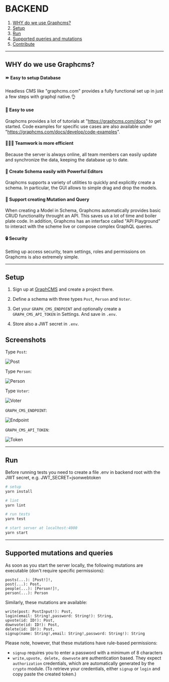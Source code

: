 # BACKEND
1. [WHY do we use Graphcms?](#why-do-we-use-graphcms)
2. [Setup](#setup)
3. [Run](#run)
4. [Supported queries and mutations](#supported-mutations-and-queries)
5. [Contribute](#contribution)

<hr/>

## WHY do we use Graphcms?

#### :fast_forward: Easy to setup Database
Headless CMS like "graphcms.com" provides a fully functional set up in just a few steps with graphql native.:ok_hand:

#### :baby: Easy to use
Graphcms provides a lot of tutorials at "https://graphcms.com/docs" to get started. Code examples for specific use cases are also available under "https://graphcms.com/docs/develop/code-examples".

#### :people_holding_hands: Teamwork is more efficient 
Because the server is always online, all team members can easily update and synchronize the data, keeping the database up to date.

#### :muscle: Create Schema easily with Powerful Editors
Graphcms supports a variety of utilities to quickly and explicitly create a schema.  In particular, the GUI allows to simple drag and drop the models.

#### :handshake: Support creating Mutation and Query
When creating a Model in Schema, Graphcms automatically provides basic CRUD functionality throught an API. This saves us a lot of time and boiler plate code. In addition, Graphcms has an interface called "API Playground" to interact with the scheme live or compose complex GraphQL queries.

#### :lock: Security
Setting up access security, team settings, roles and permissions on Graphcms is also extremely simple.

<hr/>

## Setup 

1. Sign up at [GraphCMS](https://graphcms.com/) and create a project there.

2. Define a schema with three types `Post`, `Person` and `Voter`.

3. Get your `GRAPH_CMS_ENDPOINT` and optionally create a `GRAPH_CMS_API_TOKEN` in Settings. And save in `.env`.

4. Store also a JWT secret in `.env`.

## Screenshots

Type `Post`:

![Post](./img/Post.PNG)



Type `Person`:

![Person](./img/Person.PNG)



Type `Voter`:

![Voter](./img/Voter.PNG)



`GRAPH_CMS_ENDPOINT`:

![Endpoint](./img/Endpoint.PNG)



`GRAPH_CMS_API_TOKEN`:

![Token](./img/Token.PNG)

<hr/>

## Run

Before running tests you need to create a file .env in backend root with the JWT secret, e.g. JWT_SECRET=jsonwebtoken

``` bash
# setup
yarn install

# lint
yarn lint

# run tests
yarn test

# start server at localhost:4000
yarn start

```
<hr/>

## Supported mutations and queries
As soon as you start the server locally, the following mutations are executable (don't require specific permissions):

```
posts(...): [Post!]!,
post(...): Post,
people(...): [Person!]!,
person(...): Person
```

Similarly, these mutations are available:

```
write(post: PostInput!): Post,
login(email: String!,password: String!): String,
upvote(id: ID!): Post,
downvote(id: ID!): Post,
delete(id: ID!): Post,
signup(name: String!,email: String!,password: String!): String
```
Please note, however, that these mutations have rule-based permissions:

- `signup` requires you to enter a password with a minimum of 8 characters
- `write,upvote, delete, downvote` are authentication based. They expect `authorization` credentials, which are automatically generated by the `crypto` module. (To retrieve your credentials, either `signup` or `login` and copy paste the created token.)